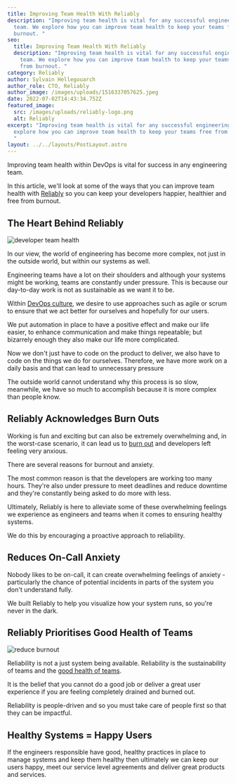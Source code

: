 ```yaml
---
title: Improving Team Health With Reliably
description: "Improving team health is vital for any successful engineering
  team. We explore how you can improve team health to keep your teams free from
  burnout. "
seo:
  title: Improving Team Health With Reliably
  description: "Improving team health is vital for any successful engineering
    team. We explore how you can improve team health to keep your teams free
    from burnout. "
category: Reliably
author: Sylvain Hellegouarch
author_role: CTO, Reliably
author_image: /images/uploads/1516337057625.jpeg
date: 2022-07-02T14:43:34.752Z
featured_image:
  src: /images/uploads/reliably-logo.png
  alt: Reliably
excerpt: "Improving team health is vital for any successful engineering team. We
  explore how you can improve team health to keep your teams free from burnout.
  "
layout: ../../layouts/PostLayout.astro
---
```

Improving team health within DevOps is vital for success in any engineering team.

In this article, we'll look at some of the ways that you can improve team health with [Reliably](https://reliably.com/) so you can keep your developers happier, healthier and free from burnout.

## The Heart Behind Reliably

![developer team health](/images/uploads/tim-mossholder-8r-mxppeakm-unsplash.jpg "developer  team health")

In our view, the world of engineering has become more complex, not just in the outside world, but within our systems as well.

Engineering teams have a lot on their shoulders and although your systems might be working, teams are constantly under pressure. This is because our day-to-day work is not as sustainable as we want it to be.

Within [DevOps culture,](https://neonrocket.medium.com/devops-is-a-culture-not-a-role-be1bed149b0) we desire to use approaches such as agile or scrum to ensure that we act better for ourselves and hopefully for our users.

We put automation in place to have a positive effect and make our life easier, to enhance communication and make things repeatable; but bizarrely enough they also make our life more complicated.

Now we don't just have to code on the product to deliver, we also have to code on the things we do for ourselves. Therefore, we have more work on a daily basis and that can lead to unnecessary pressure

The outside world cannot understand why this process is so slow, meanwhile, we have so much to accomplish because it is more complex than people know.

## Reliably Acknowledges Burn Outs

Working is fun and exciting but can also be extremely overwhelming and, in the worst-case scenario, it can lead us to [burn out](https://codesubmit.io/blog/developer-burnout/) and developers left feeling very anxious.

There are several reasons for burnout and anxiety.

The most common reason is that the developers are working too many hours. They're also under pressure to meet deadlines and reduce downtime and they're constantly being asked to do more with less.

Ultimately, Reliably is here to alleviate some of these overwhelming feelings we experience as engineers and teams when it comes to ensuring healthy systems.

We do this by encouraging a proactive approach to reliability.

## Reduces On-Call Anxiety

Nobody likes to be on-call, it can create overwhelming feelings of anxiety - particularly the chance of potential incidents in parts of the system you don't understand fully.

We built Reliably to help you visualize how your system runs, so you're never in the dark.

## Reliably Prioritises Good Health of Teams

![reduce burnout](/images/uploads/tim-gouw-1k9t5yiz2wu-unsplash-1-.jpg "reduce burnout")

Reliability is not a just system being available. Reliability is the sustainability of teams and the [good health of teams](https://www.method.com/insights/25-principles-to-a-healthy-software-development-team-and-culture/).

It is the belief that you cannot do a good job or deliver a great user experience if you are feeling completely drained and burned out.

Reliability is people-driven and so you must take care of people first so that they can be impactful.

## Healthy Systems = Happy Users

If the engineers responsible have good, healthy practices in place to manage systems and keep them healthy then ultimately we can keep our users happy, meet our service level agreements and deliver great products and services.